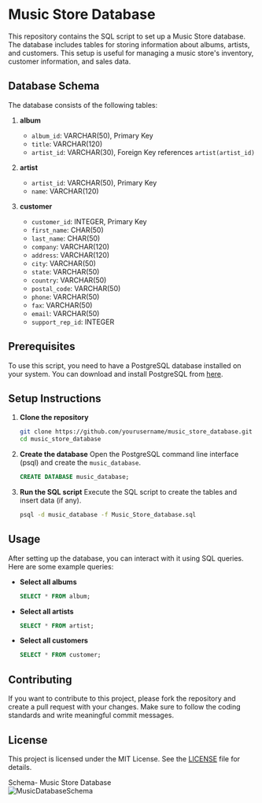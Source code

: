 # Music Store Database

This repository contains the SQL script to set up a Music Store database. The database includes tables for storing information about albums, artists, and customers. This setup is useful for managing a music store's inventory, customer information, and sales data.

## Database Schema

The database consists of the following tables:

1. **album**
    - `album_id`: VARCHAR(50), Primary Key
    - `title`: VARCHAR(120)
    - `artist_id`: VARCHAR(30), Foreign Key references `artist(artist_id)`

2. **artist**
    - `artist_id`: VARCHAR(50), Primary Key
    - `name`: VARCHAR(120)

3. **customer**
    - `customer_id`: INTEGER, Primary Key
    - `first_name`: CHAR(50)
    - `last_name`: CHAR(50)
    - `company`: VARCHAR(120)
    - `address`: VARCHAR(120)
    - `city`: VARCHAR(50)
    - `state`: VARCHAR(50)
    - `country`: VARCHAR(50)
    - `postal_code`: VARCHAR(50)
    - `phone`: VARCHAR(50)
    - `fax`: VARCHAR(50)
    - `email`: VARCHAR(50)
    - `support_rep_id`: INTEGER

## Prerequisites

To use this script, you need to have a PostgreSQL database installed on your system. You can download and install PostgreSQL from [here](https://www.postgresql.org/download/).

## Setup Instructions

1. **Clone the repository**
    ```bash
    git clone https://github.com/yourusername/music_store_database.git
    cd music_store_database
    ```

2. **Create the database**
    Open the PostgreSQL command line interface (psql) and create the `music_database`.
    ```sql
    CREATE DATABASE music_database;
    ```

3. **Run the SQL script**
    Execute the SQL script to create the tables and insert data (if any).
    ```bash
    psql -d music_database -f Music_Store_database.sql
    ```

## Usage

After setting up the database, you can interact with it using SQL queries. Here are some example queries:

- **Select all albums**
    ```sql
    SELECT * FROM album;
    ```

- **Select all artists**
    ```sql
    SELECT * FROM artist;
    ```

- **Select all customers**
    ```sql
    SELECT * FROM customer;
    ```

## Contributing

If you want to contribute to this project, please fork the repository and create a pull request with your changes. Make sure to follow the coding standards and write meaningful commit messages.

## License

This project is licensed under the MIT License. See the [LICENSE](LICENSE) file for details.



Schema- Music Store Database  
![MusicDatabaseSchema](https://user-images.githubusercontent.com/112153548/213707717-bfc9f479-52d9-407b-99e1-e94db7ae10a3.png)
